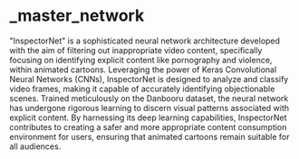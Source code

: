 # _master_network

"InspectorNet" is a sophisticated neural network architecture developed with the aim of filtering out inappropriate video content, specifically focusing on identifying explicit content like pornography and violence, within animated cartoons. Leveraging the power of Keras Convolutional Neural Networks (CNNs), InspectorNet is designed to analyze and classify video frames, making it capable of accurately identifying objectionable scenes. Trained meticulously on the Danbooru dataset, the neural network has undergone rigorous learning to discern visual patterns associated with explicit content. By harnessing its deep learning capabilities, InspectorNet contributes to creating a safer and more appropriate content consumption environment for users, ensuring that animated cartoons remain suitable for all audiences.
